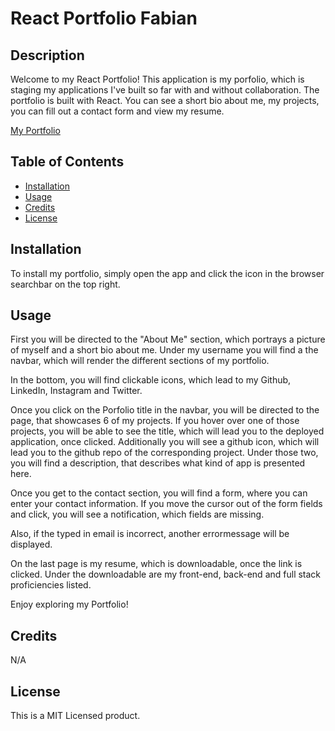 # React Portfolio Fabian

## Description

Welcome to my React Portfolio!
This application is my porfolio, which is staging my applications I've built so far with and without collaboration.
The portfolio is built with React.
You can see a short bio about me, my projects, you can fill out a contact form and view my resume.

[My Portfolio](https://pythonfabi.github.io/fabian-react-portfolio/)

## Table of Contents

- [Installation](#installation)
- [Usage](#usage)
- [Credits](#credits)
- [License](#license)

## Installation

To install my portfolio, simply open the app and click the icon in the browser searchbar on the top right.

## Usage

First you will be directed to the "About Me" section, which portrays a picture of myself and a short bio about me.
Under my username you will find a the navbar, which will render the different sections of my portfolio.

In the bottom, you will find clickable icons, which lead to my Github, LinkedIn, Instagram and Twitter.

Once you click on the Porfolio title in the navbar, you will be directed to the page, that showcases 6 of my projects.
If you hover over one of those projects, you will be able to see the title, which will lead you to the deployed application, once clicked.
Additionally you will see a github icon, which will lead you to the github repo of the corresponding project.
Under those two, you will find a description, that describes what kind of app is presented here.

Once you get to the contact section, you will find a form, where you can enter your contact information. 
If you move the cursor out of the form fields and click, you will see a notification, which fields are missing.

Also, if the typed in email is incorrect, another errormessage will be displayed.

On the last page is my resume, which is downloadable, once the link is clicked.
Under the downloadable are my front-end, back-end and full stack proficiencies listed.

Enjoy exploring my Portfolio!

## Credits

N/A

## License

This is a MIT Licensed product.


